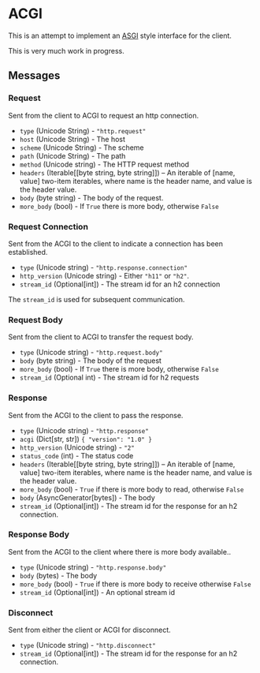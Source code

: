 # ACGI

This is an attempt to implement an [ASGI](https://asgi.readthedocs.io/en/latest/)
style interface for the client.

This is very much work in progress.

## Messages

### Request

Sent from the client to ACGI to request an http connection.

- `type` (Unicode String) - `"http.request"`
- `host` (Unicode String) - The host
- `scheme` (Unicode String) - The scheme
- `path` (Unicode String) - The path
- `method` (Unicode string) - The HTTP request method
- `headers` (Iterable[[byte string, byte string]]) – An iterable of [name, value] two-item iterables, where name is the header name, and value is the header value.
- `body` (byte string) - The body of the request.
- `more_body` (bool) - If `True` there is more body, otherwise `False`

### Request Connection

Sent from the ACGI to the client to indicate a connection has been established.

- `type` (Unicode string) - `"http.response.connection"`
- `http_version` (Unicode string) - Either `"h11"` or `"h2"`.
- `stream_id` (Optional[int]) - The stream id for an h2 connection

The `stream_id` is used for subsequent communication.

### Request Body

Sent from the client to ACGI to transfer the request body.

- `type` (Unicode string) - `"http.request.body"`
- `body` (byte string) - The body of the request
- `more_body` (bool) - If `True` there is more body, otherwise `False`
- `stream_id` (Optional int) - The stream id for h2 requests

### Response

Sent from the ACGI to the client to pass the response.

- `type` (Unicode string) - `"http.response"`
- `acgi` (Dict[str, str]) `{ "version": "1.0" }`
- `http_version` (Unicode string) - `"2"`
- `status_code` (int) - The status code
- `headers` (Iterable[[byte string, byte string]]) – An iterable of [name, value] two-item iterables, where name is the header name, and value is the header value.
- `more_body` (bool) - `True` if there is more body to read, otherwise `False`
- `body` (AsyncGenerator[bytes]) - The body
- `stream_id` (Optional[int]) - The stream id for the response for an h2 connection.

### Response Body

Sent from the ACGI to the client where there is more body available..

- `type` (Unicode string) - `"http.response.body"`
- `body` (bytes) - The body
- `more_body` (bool) - `True` if there is more body to receive otherwise `False`
- `stream_id` (Optional[int]) - An optional stream id

### Disconnect

Sent from either the client or ACGI for disconnect.

- `type` (Unicode string) - `"http.disconnect"`
- `stream_id` (Optional[int]) - The stream id for the response for an h2 connection.

